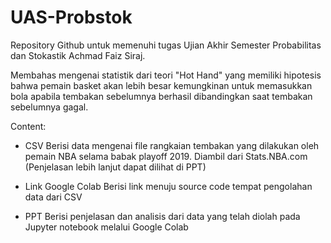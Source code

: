 # UAS-Probstok
Repository Github untuk memenuhi tugas Ujian Akhir Semester Probabilitas dan Stokastik Achmad Faiz Siraj.

Membahas mengenai statistik dari teori "Hot Hand" yang memiliki hipotesis bahwa pemain basket akan lebih besar kemungkinan untuk
memasukkan bola apabila tembakan sebelumnya berhasil dibandingkan saat tembakan sebelumnya gagal.

Content:
- CSV
  Berisi data mengenai file rangkaian tembakan yang dilakukan oleh pemain NBA selama babak playoff 2019. Diambil dari Stats.NBA.com 
  (Penjelasan lebih lanjut dapat dilihat di PPT)
  
- Link Google Colab
  Berisi link menuju source code tempat pengolahan data dari CSV
  
- PPT
  Berisi penjelasan dan analisis dari data yang telah diolah pada Jupyter notebook melalui Google Colab


  
  
